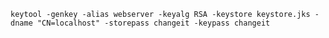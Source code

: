 
```keytool -genkey -alias webserver -keyalg RSA -keystore keystore.jks -dname "CN=localhost" -storepass changeit -keypass changeit```
